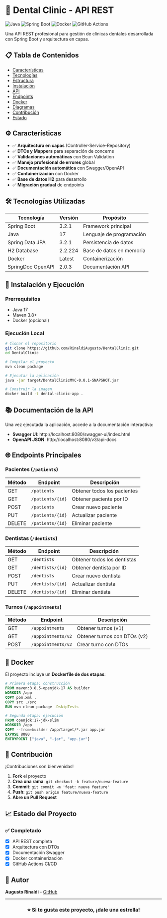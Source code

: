 # 🦷 Dental Clinic - API REST

![Java](https://img.shields.io/badge/Java-17-orange)
![Spring Boot](https://img.shields.io/badge/Spring%20Boot-3.2.1-brightgreen)
![Docker](https://img.shields.io/badge/Docker-Ready-blue)
![GitHub Actions](https://github.com/RinaldiAugusto/DentalClinic/actions/workflows/ci.yml/badge.svg)

Una API REST profesional para gestión de clínicas dentales desarrollada con Spring Boot y arquitectura en capas.

## 📋 Tabla de Contenidos

- [Características](#características)
- [Tecnologías](#tecnologías-utilizadas)
- [Estructura](#estructura-del-proyecto)
- [Instalación](#instalación-y-ejecución)
- [API](#documentación-de-la-api)
- [Endpoints](#endpoints-principales)
- [Docker](#docker)
- [Diagramas](#diagramas)
- [Contribución](#contribución)
- [Estado](#estado-del-proyecto)

## ⚙️ Características

- ✅ **Arquitectura en capas** (Controller-Service-Repository)
- ✅ **DTOs y Mappers** para separación de concerns
- ✅ **Validaciones automáticas** con Bean Validation
- ✅ **Manejo profesional de errores** global
- ✅ **Documentación automática** con Swagger/OpenAPI
- ✅ **Containerización** con Docker
- ✅ **Base de datos H2** para desarrollo
- ✅ **Migración gradual** de endpoints

## 🛠️ Tecnologías Utilizadas

| Tecnología | Versión | Propósito |
|------------|---------|-----------|
| Spring Boot | 3.2.1 | Framework principal |
| Java | 17 | Lenguaje de programación |
| Spring Data JPA | 3.2.1 | Persistencia de datos |
| H2 Database | 2.2.224 | Base de datos en memoria |
| Docker | Latest | Containerización |
| SpringDoc OpenAPI | 2.0.3 | Documentación API |


## 🚀 Instalación y Ejecución

### Prerrequisitos
- Java 17
- Maven 3.8+
- Docker (opcional)

### Ejecución Local
```bash
# Clonar el repositorio
git clone https://github.com/RinaldiAugusto/DentalClinic.git
cd DentalClinic

# Compilar el proyecto
mvn clean package

# Ejecutar la aplicación
java -jar target/DentalClinicMVC-0.0.1-SNAPSHOT.jar

# Construir la imagen
docker build -t dental-clinic-app .
```

## 📚 Documentación de la API

Una vez ejecutada la aplicación, accede a la documentación interactiva:

- **Swagger UI**: http://localhost:8080/swagger-ui/index.html
- **OpenAPI JSON**: http://localhost:8080/v3/api-docs

## 🌐 Endpoints Principales

### Pacientes (`/patients`)

| Método | Endpoint | Descripción |
|--------|----------|-------------|
| GET | `/patients` | Obtener todos los pacientes |
| GET | `/patients/{id}` | Obtener paciente por ID |
| POST | `/patients` | Crear nuevo paciente |
| PUT | `/patients/{id}` | Actualizar paciente |
| DELETE | `/patients/{id}` | Eliminar paciente |

### Dentistas (`/dentists`)

| Método | Endpoint | Descripción |
|--------|----------|-------------|
| GET | `/dentists` | Obtener todos los dentistas |
| GET | `/dentists/{id}` | Obtener dentista por ID |
| POST | `/dentists` | Crear nuevo dentista |
| PUT | `/dentists/{id}` | Actualizar dentista |
| DELETE | `/dentists/{id}` | Eliminar dentista |

### Turnos (`/appointments`)

| Método | Endpoint | Descripción |
|--------|----------|-------------|
| GET | `/appointments` | Obtener turnos (v1) |
| GET | `/appointments/v2` | Obtener turnos con DTOs (v2) |
| POST | `/appointments/v2` | Crear turno con DTOs |

## 🐳 Docker

El proyecto incluye un **Dockerfile de dos etapas**:

```dockerfile
# Primera etapa: construcción
FROM maven:3.8.5-openjdk-17 AS builder
WORKDIR /app
COPY pom.xml .
COPY src ./src
RUN mvn clean package -DskipTests

# Segunda etapa: ejecución
FROM openjdk:17-jdk-slim
WORKDIR /app
COPY --from=builder /app/target/*.jar app.jar
EXPOSE 8080
ENTRYPOINT ["java", "-jar", "app.jar"]
```


## 👥 Contribución

¡Contribuciones son bienvenidas! 

1. **Fork** el proyecto
2. **Crea una rama**: `git checkout -b feature/nueva-feature`
3. **Commit**: `git commit -m 'feat: nueva feature'`
4. **Push**: `git push origin feature/nueva-feature`
5. **Abre un Pull Request**

## 📈 Estado del Proyecto

### ✅ Completado

- [x] API REST completa
- [x] Arquitectura con DTOs
- [x] Documentación Swagger
- [x] Docker containerización
- [x] GitHub Actions CI/CD

## 👤 Autor

**Augusto Rinaldi** - [GitHub](https://github.com/RinaldiAugusto)

---

<div align="center">

### ⭐ Si te gusta este proyecto, ¡dale una estrella!

</div>
